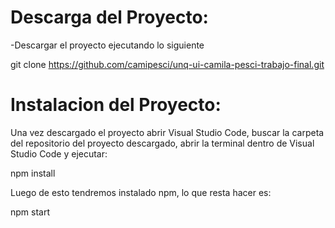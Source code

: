 # Descarga del Proyecto:

-Descargar el proyecto ejecutando lo siguiente

git clone https://github.com/camipesci/unq-ui-camila-pesci-trabajo-final.git

# Instalacion del Proyecto:

Una vez descargado el proyecto abrir Visual Studio Code, buscar la carpeta del repositorio del proyecto descargado, abrir la terminal dentro de Visual Studio Code y ejecutar:

npm install

Luego de esto tendremos instalado npm, lo que resta hacer es:

npm start
